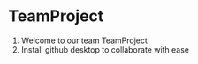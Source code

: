 # TeamProject
1. Welcome to our team TeamProject
2. Install github desktop to collaborate with ease

